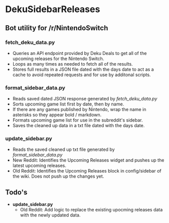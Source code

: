 # DekuSidebarReleases

## Bot utility for /r/NintendoSwitch

### fetch_deku_data.py

* Queries an API endpoint provided by Deku Deals to get all of the upcoming releases for the Nintendo Switch.
* Loops as many times as needed to fetch all of the results.
* Stores full results in a JSON file dated with the days date to act as a cache to avoid repeated requests and for use by additonal scripts.

### format_sidebar_data.py

* Reads saved dated JSON response generated by *fetch_deku_data.py*
* Sorts upcoming game list first by date, then by name.
* If there are any games published by Nintendo, wrap the name in asterisks so they appear bold / markdown.
* Formats upcoming game list for use in the subreddit's sidebar.
* Saves the cleaned up data in a txt file dated with the days date.

### update_sidebar.py

* Reads the saved cleaned up txt file generated by *format_sidebar_data.py*
* New Reddit: Identifies the Upcoming Releases widget and pushes up the latest upcoming releases.
* Old Reddit: Identifies the Upcoming Releases block in config/sidebar of the wiki. Does not push up the changes yet.

## Todo's

* **update_sidebar.py**
    * Old Reddit: Add logic to replace the existing upocming releases data with the newly updated data.
